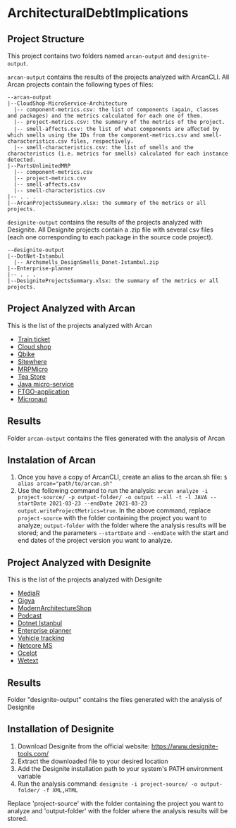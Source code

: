 # ArchitecturalDebtImplications

## Project Structure

This project contains two folders named `arcan-output` and `designite-output`. 

`arcan-output` contains the results of the projects analyzed with ArcanCLI. All Arcan projects contain the following types of files:

```
--arcan-output
|--CloudShop-MicroService-Architecture
  |-- component-metrics.csv: the list of components (again, classes and packages) and the metrics calculated for each one of them.
  |-- project-metrics.csv: the summary of the metrics of the project.
  |-- smell-affects.csv: the list of what components are aﬀected by which smells using the IDs from the component-metrics.csv and smell-characteristics.csv files, respectively.
  |-- smell-characteristics.csv: the list of smells and the characteristics (i.e. metrics for smells) calculated for each instance detected.
|--PartsUnlimitedMRP
  |-- component-metrics.csv
  |-- project-metrics.csv
  |-- smell-affects.csv
  |-- smell-characteristics.csv
|-- . . .
|--ArcanProjectsSummary.xlsx: the summary of the metrics or all projects.
```

`designite-output` contains the results of the projects analyzed with Designite. All Designite projects contain a .zip file with several csv files (each one corresponding to each package in the source code project).

```
--designite-output
|--DotNet-Istambul
  |-- Archsmells_DesignSmells_Donet-Istambul.zip
|--Enterprise-planner
|-- . . .
|--DesigniteProjectsSummary.xlsx: the summary of the metrics or all projects.
```

## Project Analyzed with Arcan

This is the list of the projects analyzed with Arcan

* [Train ticket](https://github.com/FudanSELab/train-ticket)
* [Cloud shop](https://github.com/yun19830206/CloudShop-MicroService-Architecture)
* [Qbike](https://github.com/JoeCao/qbike)
* [Sitewhere](https://github.com/sitewhere/sitewhere)
* [MRPMicro](https://github.com/microsoft/PartsUnlimitedMRP)
* [Tea Store](https://github.com/DescartesResearch/TeaStore)
* [Java micro-service](https://github.com/apssouza22/java-microservice)
* [FTGO-application](https://github.com/microservices-patterns/ftgo-application)
* [Micronaut](https://github.com/asc-lab/micronaut-microservices-poc)

## Results

Folder `arcan-output` contains the files generated with the analysis of Arcan

## Instalation of Arcan

1. Once you have a copy of ArcanCLI, create an alias to the arcan.sh file: `$ alias arcan="path/to/arcan.sh"`
2. Use the following command to run the analysis: `arcan analyze -i project-source/ -p output-folder/ -o output --all -t -l JAVA --startDate 2021-03-23 --endDate 2021-03-23 output.writeProjectMetrics=true`. In the above command, replace `project-source` with the folder containing the project you want to analyze; `output-folder` with the folder where the analysis results will be stored; and the parameters `--startDate` and `--endDate` with the start and end dates of the project version you want to analyze.

## Project Analyzed with Designite

This is the list of the projects analyzed with Designite

* [MediaR](https://github.com/jbogard/MediatR)
* [Gigya](https://github.com/gigya/microdot)
* [ModernArchitectureShop](https://github.com/alugili/ModernArchitectureShop)
* [Podcast](https://github.com/microsoft/dotnet-podcasts)
* [Dotnet Istanbul](https://github.com/suadev/dotnet-istanbul-microservices-demo)
* [Enterprise planner](https://github.com/gfawcett22/EnterprisePlanner)
* [Vehicle tracking](https://github.com/mohamed-abdo/vehicle-tracking-microservices)
* [Netcore MS](https://github.com/aspnetrun/run-aspnetcore-microservices)
* [Ocelot](https://github.com/ThreeMammals/Ocelot)
* [Wetext](https://github.com/daxnet/we-text)

## Results

Folder "designite-output" contains the files generated with the analysis of Designite

## Installation of Designite

1. Download Designite from the official website: https://www.designite-tools.com/
2. Extract the downloaded file to your desired location
3. Add the Designite installation path to your system's PATH environment variable
4. Run the analysis command: `designite -i project-source/ -o output-folder/ -f XML,HTML`

Replace 'project-source' with the folder containing the project you want to analyze and 'output-folder' with the folder where the analysis results will be stored.
